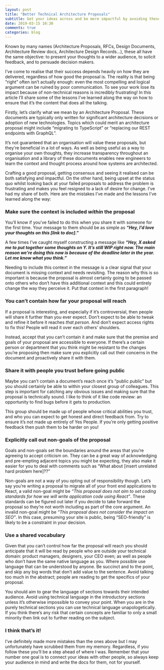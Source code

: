 ```yaml
---
layout: post
title: "Better Technical Architecture Proposals"
subtitle: Get your ideas across and be more impactful by avoiding these mistakes
date: 2019-03-15 10:30
comments: true
categories: blog
---
```


Known by many names (Architecture Proposals, RFCs, Design Documents, Architecture Review docs, Architecture Design Records...), these all have the same objective: to present your thoughts to a wider audience, to solicit feedback, and to persuade decision makers.

I’ve come to realise that their success depends heavily on how they are delivered, regardless of how good the proposal is. The reality is that being “right” often isn’t actually enough: even the most compelling and logical argument can be ruined by poor communication. To see your work lose its impact because of non-technical reasons is incredibly frustrating! In this article I’ll share some of the lessons I’ve learned along the way on how to ensure that it’s the content that does all the talking.

Firstly, let’s clarify what we mean by an Architecture Proposal. These documents are typically only written for significant architecture decisions or adoption of new technologies. Topics which could merit an architecture proposal might include “migrating to TypeScript” or “replacing our REST endpoints with GraphQL”.

It’s not guaranteed that an organisation will value these proposals, but they're beneficial in a lot of ways. As well as being useful as a way to organise your own thoughts, they increase transparency throughout an organisation and a library of these documents enables new engineers to learn the context and thought process around how systems are architected.

Crafting a good proposal, getting consensus and seeing it realised can be both satisfying and impactful. On the other hand, being upset at the status quo whilst looking back at your failed proposals to address the problem is frustrating and makes you feel resigned to a lack of desire for change. I’ve had my share of both. Here are the mistakes I’ve made and the lessons I’ve learned along the way:

### Make sure the context is included _within_ the proposal

You’ll know if you’ve failed to do this when you share it with someone for the first time. Your message to them should be as simple as _**“Hey, I’d love your thoughts on this \[link to doc\].”**_

A few times I’ve caught myself constructing a message like _**“Hey, X asked me to put together some thoughts on Y. It’s still WIP right now. The main reason we’re doing this now is because of the deadline later in the year. Let me know what you think.”**_

Needing to include this context in the message is a clear signal that your document is missing context and needs revisiting. The reason why this is so important is because the proposal is almost certainly going to be passed onto others who don’t have this additional context and this could entirely change the way they perceive it. Put that context in the first paragraph!

### You can’t contain how far your proposal will reach

If a proposal is interesting, and especially if it’s controversial, then people will share it further than you ever expect. Don’t expect to be able to tweak and refine it before it reaches _that person_. And don’t expect access rights to fix this! People will read it over each others’ shoulders.

Instead, accept that you can’t contain it and make sure that the premise and goals of your proposal are accessible to everyone. If there’s a certain person or department that you think might be resistant to the changes you’re proposing then make sure you explicitly call out their concerns in the document and proactively share it with them.


### Share it with people you trust before going public

Maybe you can’t contain a document’s reach once it’s “public public” but you should certainly be able to within your closest group of colleagues. This step is important for catching any obvious issues and making sure that the proposal is technically sound. I like to think of it like code review: an opportunity to find bugs before it gets to production.

This group should be made up of people whose critical abilities you trust, and who you can expect to get honest and direct feedback from. Try to ensure it’s not made up entirely of Yes People. If you’re only getting positive feedback then push them to be harder on you!


### Explicitly call out non-goals of the proposal

Goals and non-goals set the boundaries around the areas that you’re agreeing to accept criticism on. They can be a great way of acknowledging and pre-empting adjacent topics you might be expecting, they also make it easier for you to deal with comments such as “What about \[insert unrelated hard problem here\]??”

Non-goals are not a way of you opting out of responsibility though. Let’s say you’re writing a proposal to migrate all of your front end applications to React, a valid non-goal might be _“This proposal does not aim to set coding standards for how we will write application code using React”_. These standards can be figured out later if you decide to take forward the proposal so they’re not worth including as part of the core argument. An invalid non-goal might be _“This proposal does not consider the impact on SEO”_. In this case, presuming your site is public, being “SEO-friendly” is likely to be a constraint in your decision.

### Use a shared vocabulary
Given that you can’t control how far the proposal will reach you should anticipate that it will be read by people who are outside your technical domain: product managers, designers, your CEO even; as well as people who don’t have the same native language as you. Where possible use language that can be understood by anyone. Be succinct and to the point, and skip any big words that don’t add value to the sentence. Avoid talking too much in the abstract; people are reading to get the specifics of your proposal.

You should aim to gear the language of sections towards their intended audience. Avoid using technical language in the introductory sections unless it’s otherwise impossible to convey your point. When you are in the purely technical sections you can use technical language unapologetically. If you think there’s any risk that certain concepts are familiar to only a small minority then link out to further reading on the subject.

### I think that’s it!
I’ve definitely made more mistakes than the ones above but I may unfortunately have scrubbed them from my memory. Regardless, if you follow these you’ll be a step ahead of where I was. Remember that your number one goal is to connect your ideas with other people, so always keep your audience in mind and write the docs for them, not for yourself.
